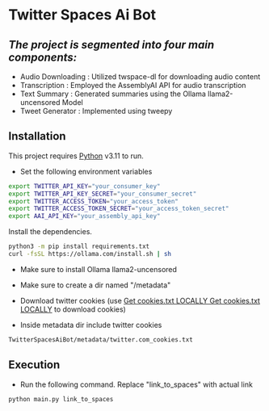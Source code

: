 # Twitter Spaces Ai Bot
## _The project is segmented into four main components:_



- Audio Downloading      :   Utilized twspace-dl for downloading audio content
- Transcription          :   Employed the AssemblyAI API for audio transcription
- Text Summary           :   Generated summaries using the Ollama llama2-uncensored Model
- Tweet Generator        :   Implemented using tweepy


## Installation

This project requires [Python](https://www.python.org/downloads/release/python-3110/) v3.11 to run.

- Set the following environment variables 

```sh
export TWITTER_API_KEY="your_consumer_key"
export TWITTER_API_KEY_SECRET="your_consumer_secret"
export TWITTER_ACCESS_TOKEN="your_access_token"
export TWITTER_ACCESS_TOKEN_SECRET="your_access_token_secret"
export AAI_API_KEY="your_assembly_api_key"
```

Install the dependencies.

```sh
python3 -m pip install requirements.txt
curl -fsSL https://ollama.com/install.sh | sh
```
- Make sure to install Ollama llama2-uncensored
  
- Make sure to create a dir named "/metadata"
  
- Download twitter cookies (use [Get cookies.txt LOCALLY
Get cookies.txt LOCALLY](https://chromewebstore.google.com/detail/get-cookiestxt-locally/cclelndahbckbenkjhflpdbgdldlbecc?hl=en) to download cookies)

- Inside metadata dir include twitter cookies

```sh
TwitterSpacesAiBot/metadata/twitter.com_cookies.txt
```

## Execution

- Run the following command. Replace "link_to_spaces" with actual link
```sh
python main.py link_to_spaces
```




